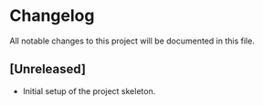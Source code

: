 # Changelog

All notable changes to this project will be documented in this file.

## [Unreleased]
- Initial setup of the project skeleton.
